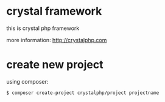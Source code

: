 # crystal framework

this is crystal php framework

more information: http://crystalphp.com

# create new project

using composer:

`$ composer create-project crystalphp/project projectname`
